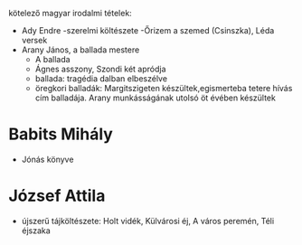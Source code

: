 kötelező magyar irodalmi tételek:
- Ady Endre
  -szerelmi költészete
  -Őrizem a szemed (Csinszka), Léda versek
- Arany János, a ballada mestere 
  - A ballada 
  - Ágnes asszony, Szondi két apródja
  - ballada: tragédia dalban elbeszélve
  - öregkori balladák: Margitszigeten készültek,egismerteba tetere hívás cím balladája. Arany munkásságának utolsó öt évében készültek
  
  
# Babits Mihály   
- Jónás könyve

# József Attila
- újszerű tájköltészete: Holt vidék, Külvárosi éj, A város peremén, Téli éjszaka